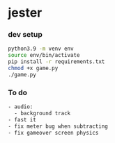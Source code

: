 # jester

### dev setup

```bash
python3.9 -m venv env
source env/bin/activate
pip install -r requirements.txt
chmod +x game.py
./game.py
```
### To do

```bash
- audio:
  - background track
- fast it
- fix meter bug when subtracting
- fix gameover screen physics
```
